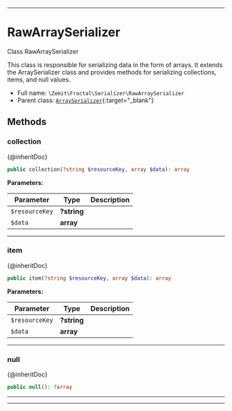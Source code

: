***

# RawArraySerializer

Class RawArraySerializer

This class is responsible for serializing data in the form of arrays.
It extends the ArraySerializer class and provides methods for serializing
collections, items, and null values.

* Full name: `\Zemit\Fractal\Serializer\RawArraySerializer`
* Parent class: [`ArraySerializer`](https://fractal.thephpleague.com/){:target="_blank"}




## Methods


### collection

{@inheritDoc}

```php
public collection(?string $resourceKey, array $data): array
```








**Parameters:**

| Parameter | Type | Description |
|-----------|------|-------------|
| `$resourceKey` | **?string** |  |
| `$data` | **array** |  |





***

### item

{@inheritDoc}

```php
public item(?string $resourceKey, array $data): array
```








**Parameters:**

| Parameter | Type | Description |
|-----------|------|-------------|
| `$resourceKey` | **?string** |  |
| `$data` | **array** |  |





***

### null

{@inheritDoc}

```php
public null(): ?array
```












***


***
